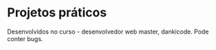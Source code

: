 # Projetos práticos
 Desenvolvidos no curso - desenvolvedor web master, dankicode.
 Pode conter bugs.
 
